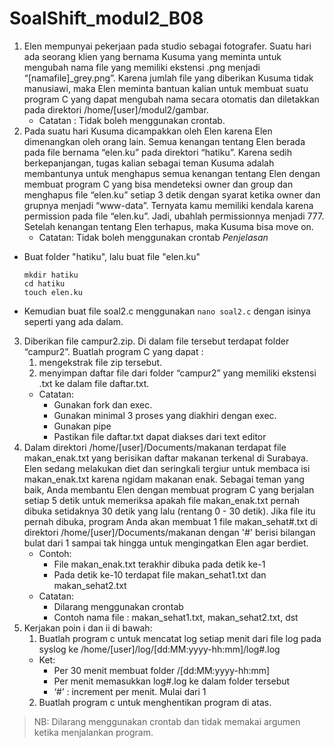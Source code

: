 # SoalShift_modul2_B08
1. Elen mempunyai pekerjaan pada studio sebagai fotografer. Suatu hari ada seorang klien yang bernama Kusuma yang meminta untuk mengubah nama file yang memiliki ekstensi .png menjadi “[namafile]_grey.png”. Karena jumlah file yang diberikan Kusuma tidak manusiawi, maka Elen meminta bantuan kalian untuk membuat suatu program C yang dapat mengubah nama secara otomatis dan diletakkan pada direktori /home/[user]/modul2/gambar.
   - Catatan : Tidak boleh menggunakan crontab.
2. Pada suatu hari Kusuma dicampakkan oleh Elen karena Elen dimenangkan oleh orang lain. Semua kenangan tentang Elen berada pada file bernama “elen.ku” pada direktori “hatiku”. Karena sedih berkepanjangan, tugas kalian sebagai teman Kusuma adalah membantunya untuk menghapus semua kenangan tentang Elen dengan membuat program C yang bisa mendeteksi owner dan group dan menghapus file “elen.ku” setiap 3 detik dengan syarat ketika owner dan grupnya menjadi “www-data”. Ternyata kamu memiliki kendala karena permission pada file “elen.ku”. Jadi, ubahlah permissionnya menjadi 777. Setelah kenangan tentang Elen terhapus, maka Kusuma bisa move on.
   - Catatan: Tidak boleh menggunakan crontab
*Penjelasan*
- Buat folder "hatiku", lalu buat file "elen.ku"
  ```
  mkdir hatiku
  cd hatiku
  touch elen.ku
  ```
- Kemudian buat file soal2.c menggunakan ```nano soal2.c``` dengan isinya seperti yang ada dalam.
3. Diberikan file campur2.zip. Di dalam file tersebut terdapat folder “campur2”. 
Buatlah program C yang dapat :
   1. mengekstrak file zip tersebut.
   2. menyimpan daftar file dari folder “campur2” yang memiliki ekstensi .txt ke dalam file daftar.txt. 
   - Catatan:  
     * Gunakan fork dan exec.
     * Gunakan minimal 3 proses yang diakhiri dengan exec.
     * Gunakan pipe
     * Pastikan file daftar.txt dapat diakses dari text editor
4. Dalam direktori /home/[user]/Documents/makanan terdapat file makan_enak.txt yang berisikan daftar makanan terkenal di Surabaya. Elen sedang melakukan diet dan seringkali tergiur untuk membaca isi makan_enak.txt karena ngidam makanan enak. Sebagai teman yang baik, Anda membantu Elen dengan membuat program C yang berjalan setiap 5 detik untuk memeriksa apakah file makan_enak.txt pernah dibuka setidaknya 30 detik yang lalu (rentang 0 - 30 detik).
Jika file itu pernah dibuka, program Anda akan membuat 1 file makan_sehat#.txt di direktori /home/[user]/Documents/makanan dengan '#' berisi bilangan bulat dari 1 sampai tak hingga untuk mengingatkan Elen agar berdiet.
   - Contoh:
     - File makan_enak.txt terakhir dibuka pada detik ke-1
     - Pada detik ke-10 terdapat file makan_sehat1.txt dan makan_sehat2.txt
   - Catatan: 
     - Dilarang menggunakan crontab
     - Contoh nama file : makan_sehat1.txt, makan_sehat2.txt, dst
5. Kerjakan poin i dan ii di bawah:
   1. Buatlah program c untuk mencatat log setiap menit dari file log pada syslog ke /home/[user]/log/[dd:MM:yyyy-hh:mm]/log#.log
     - Ket:
       - Per 30 menit membuat folder /[dd:MM:yyyy-hh:mm]
       - Per menit memasukkan log#.log ke dalam folder tersebut
       - ‘#’ : increment per menit. Mulai dari 1
   2. Buatlah program c untuk menghentikan program di atas.
> NB: Dilarang menggunakan crontab dan tidak memakai argumen ketika menjalankan program.
